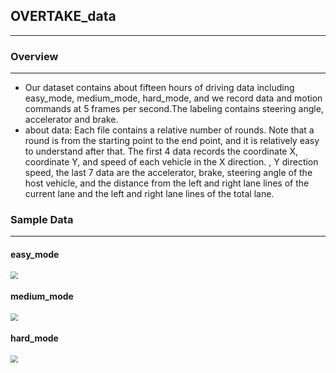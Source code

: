 ## OVERTAKE_data

------

### Overview

------

- Our dataset contains about fifteen hours of driving data including easy_mode, medium_mode, hard_mode, and we record data and motion commands at 5 frames per second.The labeling contains steering angle, accelerator and brake.
- about data: Each file contains a relative number of rounds. Note that a round is from the starting point to the end point, and it is relatively easy to understand after that. The first 4 data records the coordinate X, coordinate Y, and speed of each vehicle in the X direction. , Y direction speed, the last 7 data are the accelerator, brake, steering angle of the host vehicle, and the distance from the left and right lane lines of the current lane and the left and right lane lines of the total lane.



### Sample Data

------

#### easy_mode

<img src="E:\wendang\data_2\Sample_png\simple_mode.png" style="zoom:75%;" />



#### medium_mode

<img src="E:\wendang\data_2\Sample_png\medium_mode.png" style="zoom:75%;" />



#### hard_mode

<img src="E:\wendang\data_2\Sample_png\hard_mode.png" style="zoom:75%;" />
